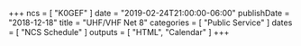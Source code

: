 +++
ncs = [ "K0GEF" ]
date = "2019-02-24T21:00:00-06:00"
publishDate = "2018-12-18"
title = "UHF/VHF Net 8"
categories = [ "Public Service" ]
dates = [ "NCS Schedule" ]
outputs = [ "HTML", "Calendar" ]
+++
